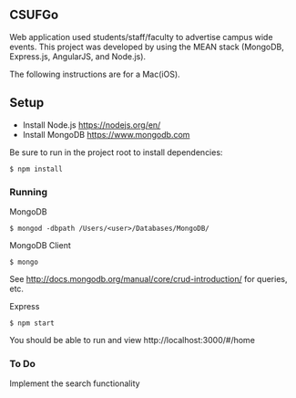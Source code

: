 ## CSUFGo

<p>Web application used students/staff/faculty to advertise campus wide events. This project was developed by using the MEAN stack (MongoDB, Express.js, AngularJS, and Node.js). </p>

The following instructions are for a Mac(iOS).
## Setup

* Install Node.js
https://nodejs.org/en/
* Install MongoDB
https://www.mongodb.com

Be sure to run in the project root to install dependencies:

	$ npm install

### Running

MongoDB

	$ mongod -dbpath /Users/<user>/Databases/MongoDB/

MongoDB Client

	$ mongo

See http://docs.mongodb.org/manual/core/crud-introduction/ for queries, etc.

Express

	$ npm start

You should be able to run and view http://localhost:3000/#/home

### To Do

Implement the search functionality
